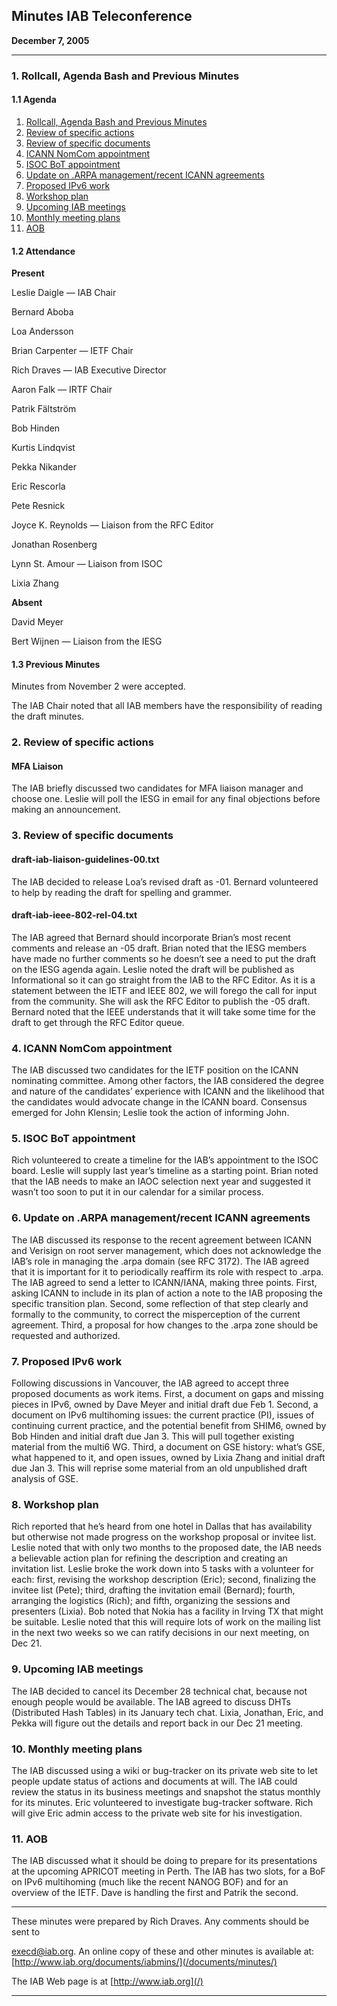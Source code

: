 
Minutes
IAB Teleconference
--------------------------


**December 7, 2005**




---


### 1. Rollcall, Agenda Bash and Previous Minutes


#### 1.1 Agenda


1. [Rollcall, Agenda Bash and Previous Minutes](#1)
2. [Review of specific actions](#2)
3. [Review of specific documents](#3)
4. [ICANN NomCom appointment](#4)
5. [ISOC BoT appointment](#5)
6. [Update on .ARPA management/recent ICANN agreements](#6)
7. [Proposed IPv6 work](#7)
8. [Workshop plan](#8)
9. [Upcoming IAB meetings](#9)
10. [Monthly meeting plans](#10)
11. [AOB](#11)


#### 1.2 Attendance


**Present**  

Leslie Daigle — IAB Chair  

Bernard Aboba  

Loa Andersson  

Brian Carpenter — IETF Chair  

Rich Draves — IAB Executive Director  

Aaron Falk — IRTF Chair  

Patrik Fältström  

Bob Hinden  

Kurtis Lindqvist  

Pekka Nikander  

Eric Rescorla  

Pete Resnick  

Joyce K. Reynolds — Liaison from the RFC Editor  

Jonathan Rosenberg  

Lynn St. Amour — Liaison from ISOC  

Lixia Zhang



**Absent**  

David Meyer  

Bert Wijnen — Liaison from the IESG


#### 1.3 Previous Minutes


Minutes from November 2 were accepted.


The IAB Chair noted that all IAB members have the responsibility of reading the draft minutes.


### 2. Review of specific actions


#### MFA Liaison


The IAB briefly discussed two candidates for MFA liaison manager and choose one. Leslie will poll the IESG in email for any final objections before making an announcement.


### 3. Review of specific documents


#### draft-iab-liaison-guidelines-00.txt


The IAB decided to release Loa’s revised draft as -01. Bernard volunteered to help by reading the draft for spelling and grammer.


#### draft-iab-ieee-802-rel-04.txt


The IAB agreed that Bernard should incorporate Brian’s most recent comments and release an -05 draft. Brian noted that the IESG members have made no further comments so he doesn’t see a need to put the draft on the IESG agenda again. Leslie noted the draft will be published as Informational so it can go straight from the IAB to the RFC Editor. As it is a statement between the IETF and IEEE 802, we will forego the call for input from the community. She will ask the RFC Editor to publish the -05 draft. Bernard noted that the IEEE understands that it will take some time for the draft to get through the RFC Editor queue.


### 4. ICANN NomCom appointment


The IAB discussed two candidates for the IETF position on the ICANN nominating committee. Among other factors, the IAB considered the degree and nature of the candidates’ experience with ICANN and the likelihood that the candidates would advocate change in the ICANN board. Consensus emerged for John Klensin; Leslie took the action of informing John.


### 5. ISOC BoT appointment


Rich volunteered to create a timeline for the IAB’s appointment to the ISOC board. Leslie will supply last year’s timeline as a starting point. Brian noted that the IAB needs to make an IAOC selection next year and suggested it wasn’t too soon to put it in our calendar for a similar process.


### 6. Update on .ARPA management/recent ICANN agreements


The IAB discussed its response to the recent agreement between ICANN and Verisign on root server management, which does not acknowledge the IAB’s role in managing the .arpa domain (see RFC 3172). The IAB agreed that it is important for it to periodically reaffirm its role with respect to .arpa. The IAB agreed to send a letter to ICANN/IANA, making three points. First, asking ICANN to include in its plan of action a note to the IAB proposing the specific transition plan. Second, some reflection of that step clearly and formally to the community, to correct the misperception of the current agreement. Third, a proposal for how changes to the .arpa zone should be requested and authorized.


### 7. Proposed IPv6 work


Following discussions in Vancouver, the IAB agreed to accept three proposed documents as work items. First, a document on gaps and missing pieces in IPv6, owned by Dave Meyer and initial draft due Feb 1. Second, a document on IPv6 multihoming issues: the current practice (PI), issues of continuing current practice, and the potential benefit from SHIM6, owned by Bob Hinden and initial draft due Jan 3. This will pull together existing material from the multi6 WG. Third, a document on GSE history: what’s GSE, what happened to it, and open issues, owned by Lixia Zhang and initial draft due Jan 3. This will reprise some material from an old unpublished draft analysis of GSE.


### 8. Workshop plan


Rich reported that he’s heard from one hotel in Dallas that has availability but otherwise not made progress on the workshop proposal or invitee list. Leslie noted that with only two months to the proposed date, the IAB needs a believable action plan for refining the description and creating an invitation list. Leslie broke the work down into 5 tasks with a volunteer for each: first, revising the workshop description (Eric); second, finalizing the invitee list (Pete); third, drafting the invitation email (Bernard); fourth, arranging the logistics (Rich); and fifth, organizing the sessions and presenters (Lixia). Bob noted that Nokia has a facility in Irving TX that might be suitable. Leslie noted that this will require lots of work on the mailing list in the next two weeks so we can ratify decisions in our next meeting, on Dec 21.


### 9. Upcoming IAB meetings


The IAB decided to cancel its December 28 technical chat, because not enough people would be available. The IAB agreed to discuss DHTs (Distributed Hash Tables) in its January tech chat. Lixia, Jonathan, Eric, and Pekka will figure out the details and report back in our Dec 21 meeting.


### 10. Monthly meeting plans


The IAB discussed using a wiki or bug-tracker on its private web site to let people update status of actions and documents at will. The IAB could review the status in its business meetings and snapshot the status monthly for its minutes. Eric volunteered to investigate bug-tracker software. Rich will give Eric admin access to the private web site for his investigation.


### 11. AOB


The IAB discussed what it should be doing to prepare for its presentations at the upcoming APRICOT meeting in Perth. The IAB has two slots, for a BoF on IPv6 multihoming (much like the recent NANOG BOF) and for an overview of the IETF. Dave is handling the first and Patrik the second.




---


These minutes were prepared by Rich Draves. Any comments should be sent to  

[execd@iab.org](mailto:execd@iab.org). An online copy of these and other minutes is available at:  [http://www.iab.org/documents/iabmins/](/documents/minutes/)



The IAB Web page is at [http://www.iab.org](/)




---


